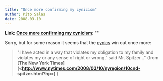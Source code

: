 ```yaml
---
title: "Once more confirming my cynicism"
author: Pito Salas
date: 2008-03-10
---
```


**Link: [Once more confirming my cynicism](None):** ""



Sorry, but for some reason it seems that the
[cynics](<http://en.wikipedia.org/wiki/Cynicism>) win out once more:

> "I have acted in a way that violates my obligation to my family and  
> violates my or any sense of right or wrong,” said Mr. Spitzer…" (from **[The
> New York Times](<http://www.nytimes.com/2008/03/10/nyregion/10cnd-
> spitzer.html?hp>)** )


